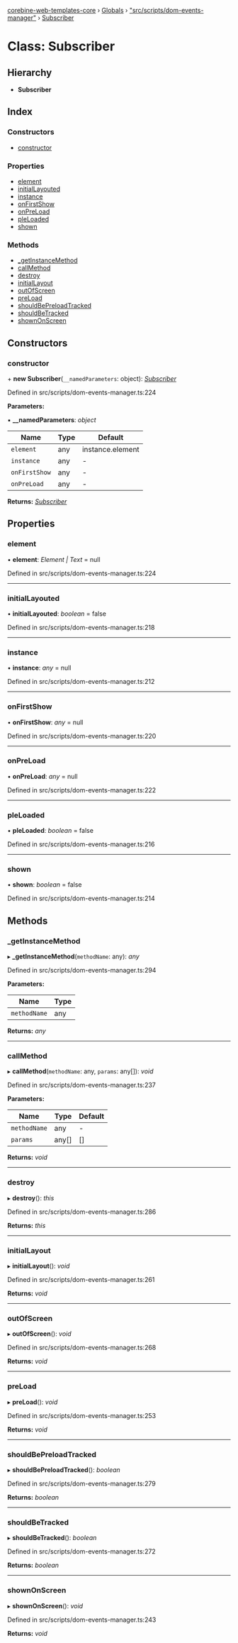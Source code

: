 [corebine-web-templates-core](../README.md) › [Globals](../globals.md) › ["src/scripts/dom-events-manager"](../modules/_src_scripts_dom_events_manager_.md) › [Subscriber](_src_scripts_dom_events_manager_.subscriber.md)

# Class: Subscriber

## Hierarchy

* **Subscriber**

## Index

### Constructors

* [constructor](_src_scripts_dom_events_manager_.subscriber.md#constructor)

### Properties

* [element](_src_scripts_dom_events_manager_.subscriber.md#element)
* [initialLayouted](_src_scripts_dom_events_manager_.subscriber.md#initiallayouted)
* [instance](_src_scripts_dom_events_manager_.subscriber.md#instance)
* [onFirstShow](_src_scripts_dom_events_manager_.subscriber.md#onfirstshow)
* [onPreLoad](_src_scripts_dom_events_manager_.subscriber.md#onpreload)
* [pleLoaded](_src_scripts_dom_events_manager_.subscriber.md#pleloaded)
* [shown](_src_scripts_dom_events_manager_.subscriber.md#shown)

### Methods

* [_getInstanceMethod](_src_scripts_dom_events_manager_.subscriber.md#_getinstancemethod)
* [callMethod](_src_scripts_dom_events_manager_.subscriber.md#callmethod)
* [destroy](_src_scripts_dom_events_manager_.subscriber.md#destroy)
* [initialLayout](_src_scripts_dom_events_manager_.subscriber.md#initiallayout)
* [outOfScreen](_src_scripts_dom_events_manager_.subscriber.md#outofscreen)
* [preLoad](_src_scripts_dom_events_manager_.subscriber.md#preload)
* [shouldBePreloadTracked](_src_scripts_dom_events_manager_.subscriber.md#shouldbepreloadtracked)
* [shouldBeTracked](_src_scripts_dom_events_manager_.subscriber.md#shouldbetracked)
* [shownOnScreen](_src_scripts_dom_events_manager_.subscriber.md#shownonscreen)

## Constructors

###  constructor

\+ **new Subscriber**(`__namedParameters`: object): *[Subscriber](_src_scripts_dom_events_manager_.subscriber.md)*

Defined in src/scripts/dom-events-manager.ts:224

**Parameters:**

▪ **__namedParameters**: *object*

Name | Type | Default |
------ | ------ | ------ |
`element` | any | instance.element |
`instance` | any | - |
`onFirstShow` | any | - |
`onPreLoad` | any | - |

**Returns:** *[Subscriber](_src_scripts_dom_events_manager_.subscriber.md)*

## Properties

###  element

• **element**: *Element | Text* = null

Defined in src/scripts/dom-events-manager.ts:224

___

###  initialLayouted

• **initialLayouted**: *boolean* = false

Defined in src/scripts/dom-events-manager.ts:218

___

###  instance

• **instance**: *any* = null

Defined in src/scripts/dom-events-manager.ts:212

___

###  onFirstShow

• **onFirstShow**: *any* = null

Defined in src/scripts/dom-events-manager.ts:220

___

###  onPreLoad

• **onPreLoad**: *any* = null

Defined in src/scripts/dom-events-manager.ts:222

___

###  pleLoaded

• **pleLoaded**: *boolean* = false

Defined in src/scripts/dom-events-manager.ts:216

___

###  shown

• **shown**: *boolean* = false

Defined in src/scripts/dom-events-manager.ts:214

## Methods

###  _getInstanceMethod

▸ **_getInstanceMethod**(`methodName`: any): *any*

Defined in src/scripts/dom-events-manager.ts:294

**Parameters:**

Name | Type |
------ | ------ |
`methodName` | any |

**Returns:** *any*

___

###  callMethod

▸ **callMethod**(`methodName`: any, `params`: any[]): *void*

Defined in src/scripts/dom-events-manager.ts:237

**Parameters:**

Name | Type | Default |
------ | ------ | ------ |
`methodName` | any | - |
`params` | any[] | [] |

**Returns:** *void*

___

###  destroy

▸ **destroy**(): *this*

Defined in src/scripts/dom-events-manager.ts:286

**Returns:** *this*

___

###  initialLayout

▸ **initialLayout**(): *void*

Defined in src/scripts/dom-events-manager.ts:261

**Returns:** *void*

___

###  outOfScreen

▸ **outOfScreen**(): *void*

Defined in src/scripts/dom-events-manager.ts:268

**Returns:** *void*

___

###  preLoad

▸ **preLoad**(): *void*

Defined in src/scripts/dom-events-manager.ts:253

**Returns:** *void*

___

###  shouldBePreloadTracked

▸ **shouldBePreloadTracked**(): *boolean*

Defined in src/scripts/dom-events-manager.ts:279

**Returns:** *boolean*

___

###  shouldBeTracked

▸ **shouldBeTracked**(): *boolean*

Defined in src/scripts/dom-events-manager.ts:272

**Returns:** *boolean*

___

###  shownOnScreen

▸ **shownOnScreen**(): *void*

Defined in src/scripts/dom-events-manager.ts:243

**Returns:** *void*
